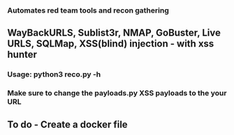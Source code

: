 ### Automates red team tools and recon gathering

## WayBackURLS, Sublist3r, NMAP, GoBuster, Live URLS, SQLMap, XSS(blind) injection - with xss hunter

### Usage: python3 reco.py -h

### Make sure to change the payloads.py XSS payloads to the your URL

## To do - Create a docker file